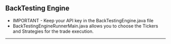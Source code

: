## BackTesting Engine

- IMPORTANT - Keep your API key in the BackTestingEngine.java file 
- BackTestingEngineRunnerMain.java allows you to choose the Tickers and Strategies for the trade execution.
---
